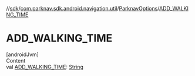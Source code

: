 //[sdk](../../../index.md)/[com.parknav.sdk.android.navigation.util](../index.md)/[ParknavOptions](index.md)/[ADD_WALKING_TIME](-a-d-d_-w-a-l-k-i-n-g_-t-i-m-e.md)



# ADD_WALKING_TIME  
[androidJvm]  
Content  
val [ADD_WALKING_TIME](-a-d-d_-w-a-l-k-i-n-g_-t-i-m-e.md): [String](https://developer.android.com/reference/kotlin/java/lang/String.html)  



